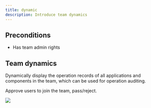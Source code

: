 ```yaml
---
title: dynamic
description: Introduce team dynamics
---
```




## Preconditions

* Has team admin rights

## Team dynamics

Dynamically display the operation records of all applications and components in the team, which can be used for operation auditing.

Approve users to join the team, pass/reject.

![](https://static.goodrain.com/docs/5.6/use-manual/team-manage/team-manage/dynamic.png)